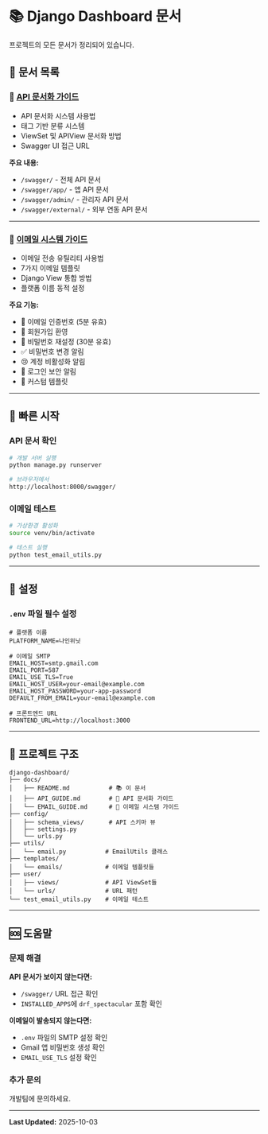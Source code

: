 # 📚 Django Dashboard 문서

프로젝트의 모든 문서가 정리되어 있습니다.

## 📑 문서 목록

### 🚀 [API 문서화 가이드](./API_GUIDE.md)

- API 문서화 시스템 사용법
- 태그 기반 분류 시스템
- ViewSet 및 APIView 문서화 방법
- Swagger UI 접근 URL

**주요 내용:**

- `/swagger/` - 전체 API 문서
- `/swagger/app/` - 앱 API 문서
- `/swagger/admin/` - 관리자 API 문서
- `/swagger/external/` - 외부 연동 API 문서

---

### 📧 [이메일 시스템 가이드](./EMAIL_GUIDE.md)

- 이메일 전송 유틸리티 사용법
- 7가지 이메일 템플릿
- Django View 통합 방법
- 플랫폼 이름 동적 설정

**주요 기능:**

- 🔢 이메일 인증번호 (5분 유효)
- 👋 회원가입 환영
- 🔐 비밀번호 재설정 (30분 유효)
- ✅ 비밀번호 변경 알림
- 😢 계정 비활성화 알림
- 🔔 로그인 보안 알림
- 🎨 커스텀 템플릿

---

## 🚀 빠른 시작

### API 문서 확인

```bash
# 개발 서버 실행
python manage.py runserver

# 브라우저에서
http://localhost:8000/swagger/
```

### 이메일 테스트

```bash
# 가상환경 활성화
source venv/bin/activate

# 테스트 실행
python test_email_utils.py
```

---

## 🔧 설정

### `.env` 파일 필수 설정

```env
# 플랫폼 이름
PLATFORM_NAME=나인위닛

# 이메일 SMTP
EMAIL_HOST=smtp.gmail.com
EMAIL_PORT=587
EMAIL_USE_TLS=True
EMAIL_HOST_USER=your-email@example.com
EMAIL_HOST_PASSWORD=your-app-password
DEFAULT_FROM_EMAIL=your-email@example.com

# 프론트엔드 URL
FRONTEND_URL=http://localhost:3000
```

---

## 📁 프로젝트 구조

```
django-dashboard/
├── docs/
│   ├── README.md           # 📚 이 문서
│   ├── API_GUIDE.md        # 🚀 API 문서화 가이드
│   └── EMAIL_GUIDE.md      # 📧 이메일 시스템 가이드
├── config/
│   ├── schema_views/       # API 스키마 뷰
│   ├── settings.py
│   └── urls.py
├── utils/
│   └── email.py           # EmailUtils 클래스
├── templates/
│   └── emails/            # 이메일 템플릿들
├── user/
│   ├── views/             # API ViewSet들
│   └── urls/              # URL 패턴
└── test_email_utils.py    # 이메일 테스트
```

---

## 🆘 도움말

### 문제 해결

**API 문서가 보이지 않는다면:**

- `/swagger/` URL 접근 확인
- `INSTALLED_APPS`에 `drf_spectacular` 포함 확인

**이메일이 발송되지 않는다면:**

- `.env` 파일의 SMTP 설정 확인
- Gmail 앱 비밀번호 생성 확인
- `EMAIL_USE_TLS` 설정 확인

### 추가 문의

개발팀에 문의하세요.

---

**Last Updated:** 2025-10-03
